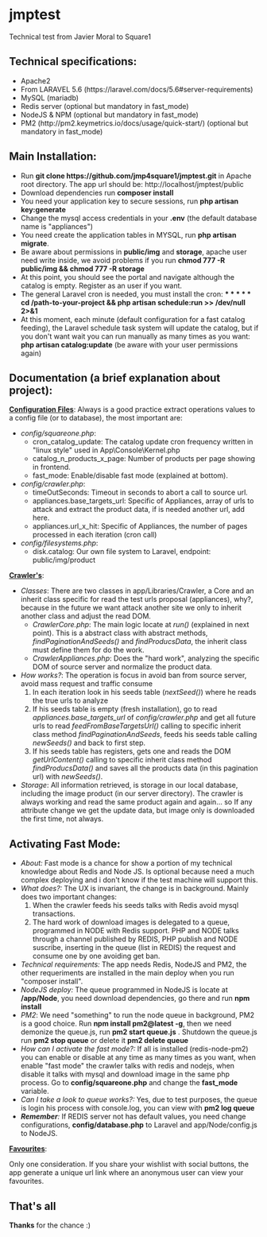 # jmptest
Technical test from Javier Moral to Square1

<h2>Technical specifications:</h2>

<ul>
    <li>Apache2</li>
    <li>From LARAVEL 5.6 (https://laravel.com/docs/5.6#server-requirements)</li>
    <li>MySQL (mariadb)</li>
    <li>Redis server (optional but mandatory in fast_mode)</li>
    <li>NodeJS & NPM (optional but mandatory in fast_mode)</li>
    <li>PM2 (http://pm2.keymetrics.io/docs/usage/quick-start/) (optional but mandatory in fast_mode)</li>
</ul>

<h2>Main Installation:</h2>

<ul>
    <li>Run <b>git clone https://github.com/jmp4square1/jmptest.git</b> in Apache root directory. The app url should be: http://localhost/jmptest/public</li>
    <li>Download dependencies run <b>composer install</b></li>
    <li>You need your application key to secure sessions, run <b>php artisan key:generate</b></li>
    <li>Change the mysql access credentials in your <b>.env</b> (the default database name is "appliances")</li>
    <li>You need create the application tables in MYSQL, run <b>php artisan migrate</b>.</li>
    <li>Be aware about permissions in <b>public/img</b> and <b>storage</b>, apache user need write inside, we avoid problems if you run <b>chmod 777 -R public/img && chmod 777 -R storage</b></li>
    <li>At this point, you should see the portal and navigate although the catalog is empty. Register as an user if you want.</li>
    <li>The general Laravel cron is needed, you must install the cron: <b>* * * * * cd /path-to-your-project && php artisan schedule:run >> /dev/null 2>&1</b></li>
    <li>At this moment, each minute (default configuration for a fast catalog feeding), the Laravel schedule task system will update the catalog, but if you don't want wait you can run manually as many times as you want: <b>php artisan catalog:update</b> (be aware with your user permissions again)</li>
</ul>

<h2>Documentation (a brief explanation about project):</h2>

<u><b>Configuration Files</b></u>: Always is a good practice extract operations values to a config file (or to database), the most important are: 
<ul>
<li><i>config/squareone.php</i>:
    <ul>
        <li>
            cron_catalog_update: The catalog update cron frequency written in "linux style" used in App\Console\Kernel.php
        </li>
        <li>
            catalog_n_products_x_page: Number of products per page showing in frontend.
        </li>
        <li>
            fast_mode: Enable/disable fast mode (explained at bottom).
        </li>
    </ul>    
</li>
<li><i>config/crawler.php</i>:
    <ul>
        <li>
            timeOutSeconds: Timeout in seconds to abort a call to source url.
        </li>
        <li>
            appliances.base_targets_url: Specific of Appliances, array of urls to attack and extract the product data, if is needed another url, add here.
        </li>
        <li>
            appliances.url_x_hit: Specific of Appliances, the number of pages processed in each iteration (cron call)
        </li>
    </ul>    
</li>
<li><i>config/filesystems.php</i>:
    <ul>
        <li>
            disk.catalog: Our own file system to Laravel, endpoint: public/img/product
        </li>
    </ul>
</li>
</ul>

<u><b>Crawler's</b></u>: 
<ul>
    <li><i>Classes</i>: There are two classes in app/Libraries/Crawler, a Core and an inherit class specific for read the test urls proposal (appliances), why?, because in the future we want attack another site we only to inherit another class and adjust the read DOM.
        <ul>
            <li><i>CrawlerCore.php</i>: The main logic locate at <i>run()</i> (explained in next point). This is a abstract class with abstract methods, <i>findPaginationAndSeeds()</i> and <i>findProducsData</i>, the inherit class must define them for do the work.</li>
            <li><i>CrawlerAppliances.php</i>: Does the "hard work", analyzing the specific DOM of source server and normalize the product data.</li>        
        </ul>
    </li>    
    <li><i>How works?</i>: The operation is focus in avoid ban from source server, avoid mass request and traffic consume
    <ol>
        <li>In each iteration look in his seeds table (<i>nextSeed()</i>) where he reads the true urls to analyze</li>
        <li>If his seeds table is empty (fresh installation), go to read <i>appliances.base_targets_url</i> of <i>config/crawler.php</i> and get all future urls to read <i>feedFromBaseTargetsUrl()</i> calling to specific inherit class method <i>findPaginationAndSeeds</i>, feeds his seeds table calling <i>newSeeds()</i> and back to first step.</li>
        <li>If his seeds table has registers, gets one and reads the DOM <i>getUrlContent()</i> calling to specific inherit class method <i>findProducsData()</i> and saves all the products data (in this pagination url) with <i>newSeeds()</i>.
        </li>
    </ol>
    </li>
    <li><i>Storage</i>: All information retrieved, is storage in our local database, including the image product (in our server directory). The crawler is always working and read the same product again and again... so If any attribute change we get the update data, but image only is downloaded the first time, not always.
    </li>
</ul>

<h2>Activating Fast Mode:</h2>

<ul>
    <li><i>About:</i> Fast mode is a chance for show a portion of my technical knowledge about Redis and Node JS. Is optional because need a much complex deploying and i don't know if the test machine will support this.</li>
    <li><i>What does?:</i> The UX is invariant, the change is in background. Mainly does two important changes:
    <ol>
        <li>When the crawler feeds his seeds talks with Redis avoid mysql transactions.</li>
        <li>The hard work of download images is delegated to a queue, programmed in NODE with Redis support. PHP and NODE talks through a channel published by REDIS, PHP publish and NODE suscribe, inserting in the queue (list in REDIS) the request and consume one by one avoiding get ban.</li>
    </ol>        
    </li>
    <li><i>Technical requirements:</i> The app needs Redis, NodeJS and PM2, the other requeriments are installed in the main deploy when you run "composer install".</li>
    <li><i>NodeJS deploy:</i> The queue programmed in NodeJS is locate at <b>/app/Node</b>, you need download dependencies, go there and run <b>npm install</b></li>
    <li><i>PM2</i>: We need "something" to run the node queue in background, PM2 is a good choice. Run <b>npm install pm2@latest -g</b>, then we need demonize the queue.js, run <b>pm2 start queue.js</b> . Shutdown the queue.js run <b>pm2 stop queue</b> or delete it <b>pm2 delete queue</b></li>
    <li><i>How can I activate the fast mode?:</i> If all is installed (redis-node-pm2) you can enable or disable at any time as many times as you want, when enable "fast mode" the crawler talks with redis and nodejs, when disable it talks with mysql and download image in the same php process. Go to <b>config/squareone.php</b> and change the <b>fast_mode</b> variable.</li>
    <li><i>Can I take a look to queue works?:</i> Yes, due to test purposes, the queue is login his process with console.log, you can view with <b>pm2 log queue</b></li>
    <li><i><b>Remember</b>:</i> If REDIS server not has default values, you need change configurations, <b>config/database.php</b> to Laravel and </b>app/Node/config.js</b> to NodeJS.</li>
</ul>

<u><b>Favourites</b></u>: 

Only one consideration. If you share your wishlist with social buttons, the app generate a unique url link where an anonymous user can view your favourites.

<h2>That's all</h2>

<b>Thanks</b> for the chance :)
